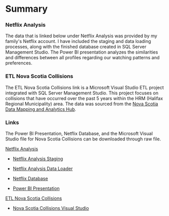 # Summary

### Netflix Analysis

The data that is linked below under Netflix Analysis was provided by my family's Netflix account. I have included the staging and data loading processes, along with the finished database created in SQL Server Management Studio. The Power BI presentation analyzes the similarities and differences between all profiles regarding our watching patterns and preferences.

### ETL Nova Scotia Collisions

[Nova Scotia Data Mapping and Analytics Hub]: https://data-hrm.hub.arcgis.com/datasets/e0293fd4721e41d7be4d7386c3c59c16_0/explore

The ETL Nova Scotia Collisions link is a Microsoft Visual Studio ETL project integrated with SQL Server Management Studio. This project focuses on collisions that have occurred over the past 5 years within the HRM (Halifax Regional Municipality) area. The data was sourced from the [Nova Scotia Data Mapping and Analytics Hub].

### Links

The Power BI Presentation, Netflix Database, and the Microsoft Visual Studio file for Nova Scotia Collisions can be downloaded through raw file.

[Netflix Analysis Staging]:https://github.com/costellobrette/Projects/blob/main/Netflix%20Analysis/Netflix%20Analysis%20Staging.sql
[Netflix Analysis Data Loader]:https://github.com/costellobrette/Projects/blob/main/Netflix%20Analysis/Netflix%20Analysis%20Data%20Loader.sql
[Netflix Database]:https://github.com/costellobrette/Projects/blob/main/Netflix%20Analysis/Netflix_DW.bak
[Power BI Presentation]:https://github.com/costellobrette/Projects/blob/main/Netflix%20Analysis/Netflix%20Analysis.pbix
[Nova Scotia Collisions Visual Studio]:https://github.com/costellobrette/Projects/blob/main/ETL%20Nova%20Scotia%20Collisions/NS_Collisions.dtsx


<u>Netflix Analysis</u>

- [Netflix Analysis Staging]
+ [Netflix Analysis Data Loader]
* [Netflix Database]
- [Power BI Presentation]

<u>ETL Nova Scotia Collisions</u>
- [Nova Scotia Collisions Visual Studio]
